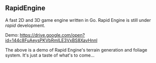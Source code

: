 ## RapidEngine

A fast 2D and 3D game engine written in Go. Rapid Engine is still under _rapid_ development. 

Demo: https://drive.google.com/open?id=144c8FuAeysPKVbRmILE3VxBS8XavHnnl

The above is a demo of Rapid Engine's terrain generation and foliage system. It's just a taste of what's to come...
